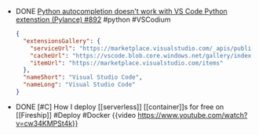 - DONE [Python autocompletion doesn't work with VS Code Python extenstion (Pylance) #892](https://github.com/VSCodium/vscodium/issues/892#issuecomment-986663776) #python #VSCodium
  ```json
  {
    "extensionsGallery": {
      "serviceUrl": "https://marketplace.visualstudio.com/_apis/public/gallery",
      "cacheUrl": "https://vscode.blob.core.windows.net/gallery/index",
      "itemUrl": "https://marketplace.visualstudio.com/items"
    },
    "nameShort": "Visual Studio Code",
    "nameLong": "Visual Studio Code"
  }
  ```
- DONE [#C] How I deploy [[serverless]] [[container]]s for free on [[Fireship]] #Deploy #Docker
  {{video https://www.youtube.com/watch?v=cw34KMPSt4k}}